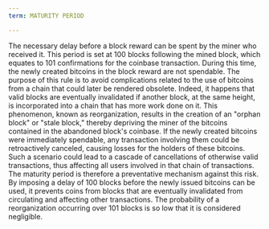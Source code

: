 ```yaml
---
term: MATURITY PERIOD

---
```

The necessary delay before a block reward can be spent by the miner who received it. This period is set at 100 blocks following the mined block, which equates to 101 confirmations for the coinbase transaction. During this time, the newly created bitcoins in the block reward are not spendable. The purpose of this rule is to avoid complications related to the use of bitcoins from a chain that could later be rendered obsolete. Indeed, it happens that valid blocks are eventually invalidated if another block, at the same height, is incorporated into a chain that has more work done on it. This phenomenon, known as reorganization, results in the creation of an "orphan block" or "stale block," thereby depriving the miner of the bitcoins contained in the abandoned block's coinbase. If the newly created bitcoins were immediately spendable, any transaction involving them could be retroactively canceled, causing losses for the holders of these bitcoins. Such a scenario could lead to a cascade of cancellations of otherwise valid transactions, thus affecting all users involved in that chain of transactions. The maturity period is therefore a preventative mechanism against this risk. By imposing a delay of 100 blocks before the newly issued bitcoins can be used, it prevents coins from blocks that are eventually invalidated from circulating and affecting other transactions. The probability of a reorganization occurring over 101 blocks is so low that it is considered negligible.